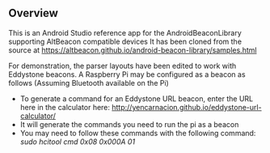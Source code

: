 ## Overview

This is an Android Studio reference app for the AndroidBeaconLibrary supporting AltBeacon compatible devices
It has been cloned from the source at <https://altbeacon.github.io/android-beacon-library/samples.html>

For demonstration, the parser layouts have been edited to work with Eddystone beacons.
A Raspberry Pi may be configured as a beacon as follows (Assuming Bluetooth available on the Pi)
- To generate a command for an Eddystone URL beacon, enter the URL here in the calculator here: <http://yencarnacion.github.io/eddystone-url-calculator/>
- It will generate the commands you need to run the pi as a beacon
- You may need to follow these commands with the following command: *sudo hcitool cmd 0x08 0x000A 01*
